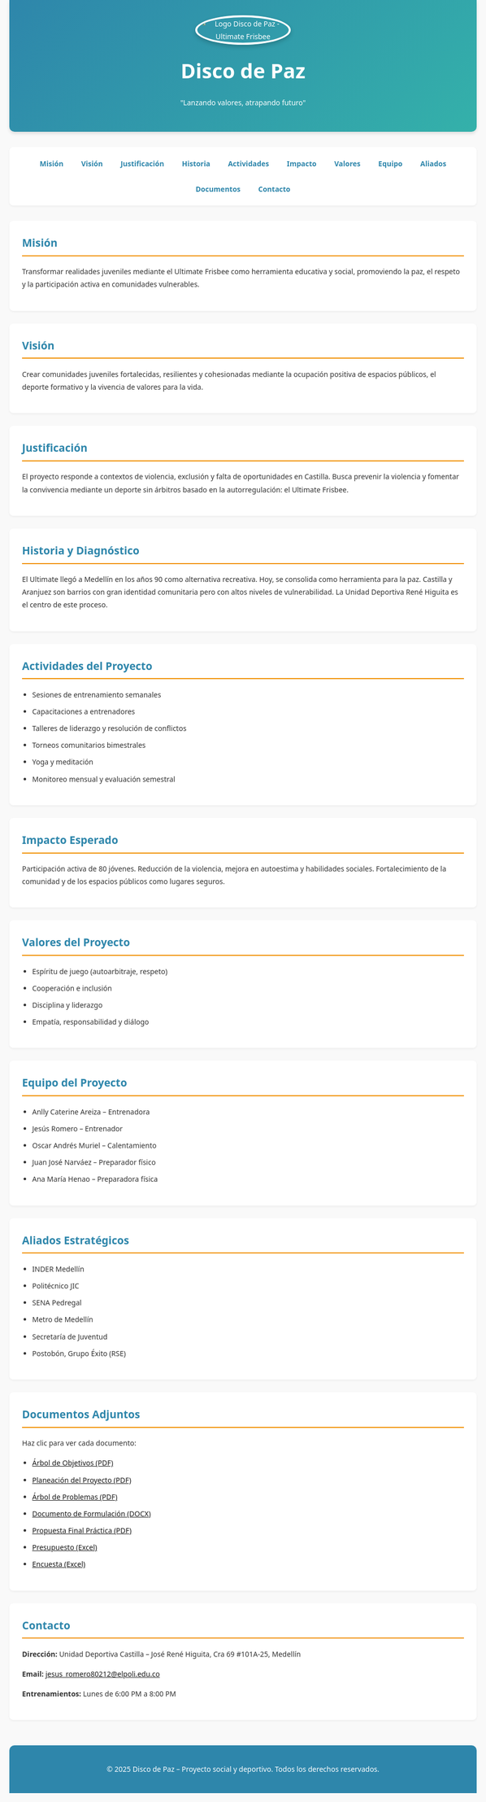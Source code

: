 <!DOCTYPE html>
<html lang="es">
<head>
    <meta charset="UTF-8">
    <meta name="viewport" content="width=device-width, initial-scale=1.0">
    <title>Disco de Paz - Ultimate Frisbee para la transformación social</title>
    <meta name="description" content="Proyecto social que utiliza el Ultimate Frisbee como herramienta educativa en comunidades vulnerables de Medellín">
    <style>
        :root {
            --color-primario: #2E86AB;
            --color-secundario: #F18F01;
            --color-texto: #333;
        }
        body {
            font-family: 'Segoe UI', Tahoma, Geneva, Verdana, sans-serif;
            line-height: 1.8;
            color: var(--color-texto);
            max-width: 1000px;
            margin: 0 auto;
            padding: 0 20px;
            background-color: #f9f9f9;
        }
        header {
            text-align: center;
            padding: 30px 0;
            background: linear-gradient(135deg, var(--color-primario), #34B1AA);
            color: white;
            border-radius: 0 0 10px 10px;
            margin-bottom: 30px;
            box-shadow: 0 4px 6px rgba(0,0,0,0.1);
        }
        nav {
            display: flex;
            flex-wrap: wrap;
            justify-content: center;
            gap: 15px;
            padding: 15px;
            background-color: white;
            border-radius: 8px;
            margin-bottom: 30px;
            box-shadow: 0 2px 4px rgba(0,0,0,0.05);
        }
        nav a {
            color: var(--color-primario);
            text-decoration: none;
            font-weight: 600;
            padding: 5px 10px;
            border-radius: 4px;
            transition: all 0.3s ease;
        }
        nav a:hover {
            background-color: var(--color-primario);
            color: white;
        }
        section {
            background: white;
            padding: 25px;
            margin-bottom: 25px;
            border-radius: 8px;
            box-shadow: 0 2px 4px rgba(0,0,0,0.05);
        }
        h1 {
            margin: 15px 0 10px;
            font-size: 2.5rem;
        }
        h2 {
            color: var(--color-primario);
            border-bottom: 2px solid var(--color-secundario);
            padding-bottom: 5px;
            margin-top: 0;
        }
        img.logo {
            max-width: 180px;
            height: auto;
            border-radius: 50%;
            border: 4px solid white;
            box-shadow: 0 4px 8px rgba(0,0,0,0.2);
        }
        ul {
            padding-left: 20px;
        }
        li {
            margin-bottom: 8px;
        }
        footer {
            text-align: center;
            padding: 20px;
            margin-top: 50px;
            background-color: var(--color-primario);
            color: white;
            border-radius: 10px 10px 0 0;
        }
        @media (max-width: 768px) {
            nav { flex-direction: column; align-items: center; gap: 10px; }
            h1 { font-size: 2rem; }
        }
    </style>
</head>
<body>
<header>
    <img src="https://i.ibb.co/vvh1H31y/logo.jpg" alt="Logo Disco de Paz - Ultimate Frisbee" class="logo">
    <h1>Disco de Paz</h1>
    <p>"Lanzando valores, atrapando futuro"</p>
</header>

<nav>
    <a href="#mision">Misión</a>
    <a href="#vision">Visión</a>
    <a href="#justificacion">Justificación</a>
    <a href="#historia">Historia</a>
    <a href="#actividades">Actividades</a>
    <a href="#impacto">Impacto</a>
    <a href="#valores">Valores</a>
    <a href="#equipo">Equipo</a>
    <a href="#aliados">Aliados</a>
    <a href="#documentos">Documentos</a>
    <a href="#contacto">Contacto</a>
</nav>

<section id="mision">
    <h2>Misión</h2>
    <p>Transformar realidades juveniles mediante el Ultimate Frisbee como herramienta educativa y social, promoviendo la paz, el respeto y la participación activa en comunidades vulnerables.</p>
</section>

<section id="vision">
    <h2>Visión</h2>
    <p>Crear comunidades juveniles fortalecidas, resilientes y cohesionadas mediante la ocupación positiva de espacios públicos, el deporte formativo y la vivencia de valores para la vida.</p>
</section>

<section id="justificacion">
    <h2>Justificación</h2>
    <p>El proyecto responde a contextos de violencia, exclusión y falta de oportunidades en Castilla. Busca prevenir la violencia y fomentar la convivencia mediante un deporte sin árbitros basado en la autorregulación: el Ultimate Frisbee.</p>
</section>

<section id="historia">
    <h2>Historia y Diagnóstico</h2>
    <p>El Ultimate llegó a Medellín en los años 90 como alternativa recreativa. Hoy, se consolida como herramienta para la paz. Castilla y Aranjuez son barrios con gran identidad comunitaria pero con altos niveles de vulnerabilidad. La Unidad Deportiva René Higuita es el centro de este proceso.</p>
</section>

<section id="actividades">
    <h2>Actividades del Proyecto</h2>
    <ul>
        <li>Sesiones de entrenamiento semanales</li>
        <li>Capacitaciones a entrenadores</li>
        <li>Talleres de liderazgo y resolución de conflictos</li>
        <li>Torneos comunitarios bimestrales</li>
        <li>Yoga y meditación</li>
        <li>Monitoreo mensual y evaluación semestral</li>
    </ul>
</section>

<section id="impacto">
    <h2>Impacto Esperado</h2>
    <p>Participación activa de 80 jóvenes. Reducción de la violencia, mejora en autoestima y habilidades sociales. Fortalecimiento de la comunidad y de los espacios públicos como lugares seguros.</p>
</section>

<section id="valores">
    <h2>Valores del Proyecto</h2>
    <ul>
        <li>Espíritu de juego (autoarbitraje, respeto)</li>
        <li>Cooperación e inclusión</li>
        <li>Disciplina y liderazgo</li>
        <li>Empatía, responsabilidad y diálogo</li>
    </ul>
</section>

<section id="equipo">
    <h2>Equipo del Proyecto</h2>
    <ul>
        <li>Anlly Caterine Areiza – Entrenadora</li>
        <li>Jesús Romero – Entrenador</li>
        <li>Oscar Andrés Muriel – Calentamiento</li>
        <li>Juan José Narváez – Preparador físico</li>
        <li>Ana María Henao – Preparadora física</li>
    </ul>
</section>

<section id="aliados">
    <h2>Aliados Estratégicos</h2>
    <ul>
        <li>INDER Medellín</li>
        <li>Politécnico JIC</li>
        <li>SENA Pedregal</li>
        <li>Metro de Medellín</li>
        <li>Secretaría de Juventud</li>
        <li>Postobón, Grupo Éxito (RSE)</li>
    </ul>
</section>

<section id="documentos">
    <h2>Documentos Adjuntos</h2>
    <p>Haz clic para ver cada documento:</p>
    <ul>
        <li><a href="archivos/ARBOL DE OBJETIVOS DISCO DE PAZ.pdf" target="_blank">Árbol de Objetivos (PDF)</a></li>
        <li><a href="archivos/Planeación.pdf" target="_blank">Planeación del Proyecto (PDF)</a></li>
        <li><a href="archivos/Gráfica Árbol de problemas Ilustrado Verde.pdf" target="_blank">Árbol de Problemas (PDF)</a></li>
        <li><a href="archivos/formulacion Ana Henao-1.docx" target="_blank">Documento de Formulación (DOCX)</a></li>
        <li><a href="archivos/PROPUESTA FINAL INTRO A LA PRACTICA JESUS ROMERO.pdf" target="_blank">Propuesta Final Práctica (PDF)</a></li>
        <li><a href="archivos/Presupuesto_Disco_Paz_Ultimate.xlsx" target="_blank">Presupuesto (Excel)</a></li>
        <li><a href="archivos/ENCUESTA.xlsx" target="_blank">Encuesta (Excel)</a></li>
    </ul>
</section>

<section id="contacto">
    <h2>Contacto</h2>
    <p><strong>Dirección:</strong> Unidad Deportiva Castilla – José René Higuita, Cra 69 #101A-25, Medellín</p>
    <p><strong>Email:</strong> <a href="mailto:jesus_romero80212@elpoli.edu.co">jesus_romero80212@elpoli.edu.co</a></p>
    <p><strong>Entrenamientos:</strong> Lunes de 6:00 PM a 8:00 PM</p>
</section>

<footer>
    <p>&copy; 2025 Disco de Paz – Proyecto social y deportivo. Todos los derechos reservados.</p>
</footer>
</body>
</html>
